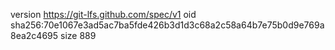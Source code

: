 version https://git-lfs.github.com/spec/v1
oid sha256:70e1067e3ad5ac7ba5fde426b3d1d3c68a2c58a64b7e75b0d9e769a8ea2c4695
size 889
